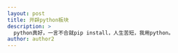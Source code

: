 ```yaml
---
layout: post
title: 开辟python板块
description: >
  python真好，一言不合就pip install，人生苦短，我用python。
author: author2
---
```

